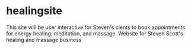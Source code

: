 # healingsite
This site will be user interactive for Steven's cients to book appointments for energy healing, meditation, and massage.
Website for Steven Scott's healing and massage business

